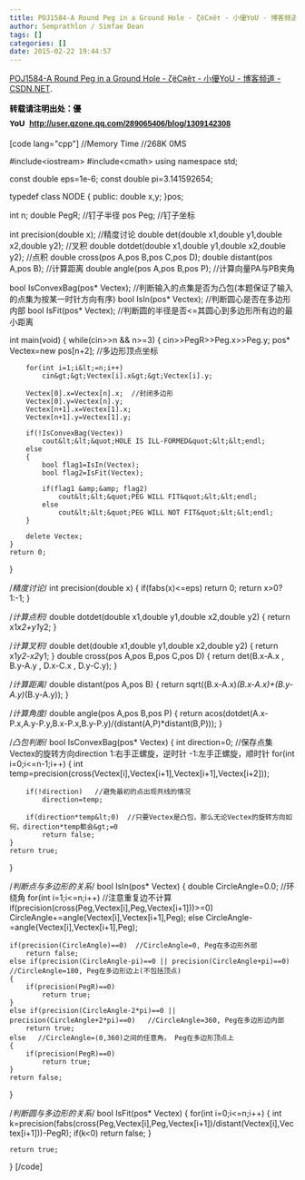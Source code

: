 ```yaml
---
title: POJ1584-A Round Peg in a Ground Hole - ζёСяêτ - 小優YoU - 博客频道 - CSDN NET
author: Semprathlon / Simfae Dean
tags: []
categories: []
date: 2015-02-22 19:44:57
---
```

<a href="http://blog.csdn.net/lyy289065406/article/details/6648606">POJ1584-A Round Peg in a Ground Hole - ζёСяêτ - 小優YoU - 博客频道 - CSDN.NET</a>.

<strong style="color: #000000; font-family: Arial; line-height: 26px;">转载请注明出处：優YoU  <a style="color: #ff9900; text-decoration: none;" href="http://user.qzone.qq.com/289065406/blog/1309142308" target="_blank">http://user.qzone.qq.com/289065406/blog/1309142308</a></strong>

[code lang="cpp"]
//Memory Time
//268K    0MS 

#include&lt;iostream&gt;
#include&lt;cmath&gt;
using namespace std;

const double eps=1e-6;
const double pi=3.141592654;

typedef class NODE
{
	public:
		double x,y;
}pos;

int n;
double PegR;  //钉子半径
pos Peg;  //钉子坐标

int precision(double x);  //精度讨论
double det(double x1,double y1,double x2,double y2);  //叉积
double dotdet(double x1,double y1,double x2,double y2);  //点积
double cross(pos A,pos B,pos C,pos D);
double distant(pos A,pos B);  //计算距离
double angle(pos A,pos B,pos P);  //计算向量PA与PB夹角

bool IsConvexBag(pos* Vectex);  //判断输入的点集是否为凸包(本题保证了输入的点集为按某一时针方向有序)
bool IsIn(pos* Vectex); //判断圆心是否在多边形内部
bool IsFit(pos* Vectex);  //判断圆的半径是否&lt;=其圆心到多边形所有边的最小距离

int main(void)
{
	while(cin&gt;&gt;n &amp;&amp; n&gt;=3)
	{
		cin&gt;&gt;PegR&gt;&gt;Peg.x&gt;&gt;Peg.y;
		pos* Vectex=new pos[n+2];  //多边形顶点坐标

		for(int i=1;i&lt;=n;i++)
			cin&gt;&gt;Vectex[i].x&gt;&gt;Vectex[i].y;

		Vectex[0].x=Vectex[n].x;  //封闭多边形
		Vectex[0].y=Vectex[n].y;
		Vectex[n+1].x=Vectex[1].x;
		Vectex[n+1].y=Vectex[1].y;

		if(!IsConvexBag(Vectex))
			cout&lt;&lt;&quot;HOLE IS ILL-FORMED&quot;&lt;&lt;endl;
		else
		{
			bool flag1=IsIn(Vectex);
			bool flag2=IsFit(Vectex);

			if(flag1 &amp;&amp; flag2)
				cout&lt;&lt;&quot;PEG WILL FIT&quot;&lt;&lt;endl;
			else
				cout&lt;&lt;&quot;PEG WILL NOT FIT&quot;&lt;&lt;endl;
		}

		delete Vectex;
	}
	return 0;
}

/*精度讨论*/
int precision(double x)
{
	if(fabs(x)&lt;=eps)
		return 0;
	return x&gt;0?1:-1;
}

/*计算点积*/
double dotdet(double x1,double y1,double x2,double y2)
{
	return x1*x2+y1*y2;
}

/*计算叉积*/
double det(double x1,double y1,double x2,double y2)
{
	return x1*y2-x2*y1;
}
double cross(pos A,pos B,pos C,pos D)
{
	return det(B.x-A.x , B.y-A.y , D.x-C.x , D.y-C.y);
}

/*计算距离*/
double distant(pos A,pos B)
{
	return sqrt((B.x-A.x)*(B.x-A.x)+(B.y-A.y)*(B.y-A.y));
}

/*计算角度*/
double angle(pos A,pos B,pos P)
{
	return acos(dotdet(A.x-P.x,A.y-P.y,B.x-P.x,B.y-P.y)/(distant(A,P)*distant(B,P)));
}

/*凸包判断*/
bool IsConvexBag(pos* Vectex)
{
	int direction=0;
	//保存点集Vectex的旋转方向direction   1:右手正螺旋，逆时针   -1:左手正螺旋，顺时针
	for(int i=0;i&lt;=n-1;i++)
	{
		int temp=precision(cross(Vectex[i],Vectex[i+1],Vectex[i+1],Vectex[i+2]));

		if(!direction)   //避免最初的点出现共线的情况
			direction=temp;

		if(direction*temp&lt;0)  //只要Vectex是凸包，那么无论Vectex的旋转方向如何，direction*temp都会&gt;=0
			return false;
	}
	return true;
}

/*判断点与多边形的关系*/
bool IsIn(pos* Vectex)
{
	double CircleAngle=0.0;  //环绕角
	for(int i=1;i&lt;=n;i++)  //注意重复边不计算
		if(precision(cross(Peg,Vectex[i],Peg,Vectex[i+1]))&gt;=0)
			CircleAngle+=angle(Vectex[i],Vectex[i+1],Peg);
		else
			CircleAngle-=angle(Vectex[i],Vectex[i+1],Peg);

	if(precision(CircleAngle)==0)  //CircleAngle=0, Peg在多边形外部
		return false;
	else if(precision(CircleAngle-pi)==0 || precision(CircleAngle+pi)==0)   //CircleAngle=180, Peg在多边形边上(不包括顶点)
	{
		if(precision(PegR)==0)
			return true;
	}
	else if(precision(CircleAngle-2*pi)==0 || precision(CircleAngle+2*pi)==0)   //CircleAngle=360, Peg在多边形边内部
		return true;
	else   //CircleAngle=(0,360)之间的任意角， Peg在多边形顶点上
	{
		if(precision(PegR)==0)
			return true;
	}
	return false;
}

/*判断圆与多边形的关系*/
bool IsFit(pos* Vectex)
{
	for(int i=0;i&lt;=n;i++)
	{
		int k=precision(fabs(cross(Peg,Vectex[i],Peg,Vectex[i+1])/distant(Vectex[i],Vectex[i+1]))-PegR);
		if(k&lt;0)
			return false;
	}
	
	return true;
}
[/code]